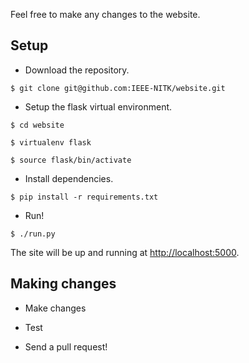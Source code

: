 Feel free to make any changes to the website.

## Setup

*	Download the repository.

  `$ git clone git@github.com:IEEE-NITK/website.git`

*	Setup the flask virtual environment.

  `$ cd website`

  `$ virtualenv flask`

  `$ source flask/bin/activate`

*	Install dependencies.

  `$ pip install -r requirements.txt`

*	Run!

  `$ ./run.py`

The site will be up and running at <http://localhost:5000>.

## Making changes

*	Make changes

*	Test

* 	Send a pull request!
